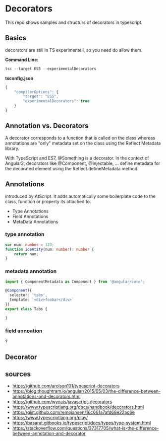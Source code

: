 # Decorators

This repo shows samples and structurs of decorators in typescript.

## Basics
decorators are still in TS experimentell, so you need do allow them.

**Command Line:**
```ts
tsc --target ES5 --experimentalDecorators
```
**tsconfig.json**
```ts
{
    "compilerOptions": {
        "target": "ES5",
        "experimentalDecorators": true
    }
}
```
## Annotation vs. Decorators
A decorator corresponds to a function that is called on the class whereas annotations are "only" metadata set on the class using the Reflect Metadata library.

With TypeScript and ES7, @Something is a decorator. In the context of Angular2, decorators like @Component, @Injectable, ... define metadata for the decorated element using the Reflect.defineMetadata method.

## Annotations
introduced by AtScript. It adds automatically  some boilerplate code to the class, function or property its attached to.
* Type Annotations
* Field Annotations
* MetaData Annotations

### type annotation
```ts
var num: number = 123;
function identity(num: number): number {
    return num;
}
```

### metadata annotation
```ts
import { ComponentMetadata as Component } from '@angular/core';

@Component({
  selector: 'tabs',
  template: `<div>foobar</div>`
})
export class Tabs {

}
```

### field annoation
?

## Decorator

## sources



* https://github.com/arolson101/typescript-decorators
* https://blog.thoughtram.io/angular/2015/05/03/the-difference-between-annotations-and-decorators.html
* https://github.com/wycats/javascript-decorators
* https://www.typescriptlang.org/docs/handbook/decorators.html
* https://gist.github.com/remojansen/16c661a7afd68e22ac6e
* https://www.typescriptlang.org/play/
* https://basarat.gitbooks.io/typescript/docs/types/type-system.html
* https://stackoverflow.com/questions/37317705/what-is-the-difference-between-annotation-and-decorator

